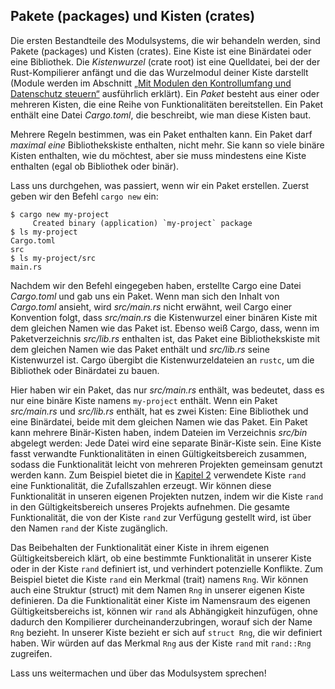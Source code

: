 ## Pakete (packages) und Kisten (crates)

Die ersten Bestandteile des Modulsystems, die wir behandeln werden, sind Pakete
(packages) und Kisten (crates). Eine Kiste ist eine Binärdatei oder eine
Bibliothek. Die *Kistenwurzel* (crate root) ist eine Quelldatei, bei der der
Rust-Kompilierer anfängt und die das Wurzelmodul deiner Kiste darstellt (Module
werden im Abschnitt [„Mit Modulen den Kontrollumfang und Datenschutz
steuern“][modules] ausführlich erklärt). Ein *Paket* besteht aus einer oder
mehreren Kisten, die eine Reihe von Funktionalitäten bereitstellen. Ein Paket
enthält eine Datei *Cargo.toml*, die beschreibt, wie man diese Kisten baut.

Mehrere Regeln bestimmen, was ein Paket enthalten kann. Ein Paket darf *maximal
eine* Bibliothekskiste enthalten, nicht mehr. Sie kann so viele binäre Kisten
enthalten, wie du möchtest, aber sie muss mindestens eine Kiste enthalten
(egal ob Bibliothek oder binär).

Lass uns durchgehen, was passiert, wenn wir ein Paket erstellen. Zuerst geben
wir den Befehl `cargo new` ein:

```console
$ cargo new my-project
     Created binary (application) `my-project` package
$ ls my-project
Cargo.toml
src
$ ls my-project/src
main.rs
```

Nachdem wir den Befehl eingegeben haben, erstellte Cargo eine Datei
*Cargo.toml* und gab uns ein Paket. Wenn man sich den Inhalt von *Cargo.toml*
ansieht, wird *src/main.rs* nicht erwähnt, weil Cargo einer Konvention folgt,
dass *src/main.rs* die Kistenwurzel einer binären Kiste mit dem gleichen Namen
wie das Paket ist. Ebenso weiß Cargo, dass, wenn im Paketverzeichnis
*src/lib.rs* enthalten ist, das Paket eine Bibliothekskiste mit dem gleichen
Namen wie das Paket enthält und *src/lib.rs* seine Kistenwurzel ist. Cargo
übergibt die Kistenwurzeldateien an `rustc`, um die Bibliothek oder Binärdatei
zu bauen.

Hier haben wir ein Paket, das nur *src/main.rs* enthält, was bedeutet, dass es
nur eine binäre Kiste namens `my-project` enthält. Wenn ein Paket
*src/main.rs* und *src/lib.rs* enthält, hat es zwei Kisten: Eine Bibliothek und
eine Binärdatei, beide mit dem gleichen Namen wie das Paket. Ein Paket kann
mehrere Binär-Kisten haben, indem Dateien im Verzeichnis *src/bin* abgelegt
werden: Jede Datei wird eine separate Binär-Kiste sein. Eine Kiste fasst
verwandte Funktionalitäten in einen Gültigkeitsbereich zusammen, sodass die
Funktionalität leicht von mehreren Projekten gemeinsam genutzt werden kann. Zum
Beispiel bietet die in [Kapitel 2][rand] verwendete Kiste `rand` eine
Funktionalität, die Zufallszahlen erzeugt. Wir können diese Funktionalität in
unseren eigenen Projekten nutzen, indem wir die Kiste `rand` in den
Gültigkeitsbereich unseres Projekts aufnehmen. Die gesamte Funktionalität, die
von der Kiste `rand` zur Verfügung gestellt wird, ist über den Namen `rand` der
Kiste zugänglich.

Das Beibehalten der Funktionalität einer Kiste in ihrem eigenen
Gültigkeitsbereich klärt, ob eine bestimmte Funktionalität in unserer Kiste
oder in der Kiste `rand` definiert ist, und verhindert potenzielle Konflikte.
Zum Beispiel bietet die Kiste `rand` ein Merkmal (trait) namens `Rng`. Wir
können auch eine Struktur (struct) mit dem Namen `Rng` in unserer eigenen Kiste
definieren. Da die Funktionalität einer Kiste im Namensraum des eigenen
Gültigkeitsbereichs ist, können wir `rand` als Abhängigkeit hinzufügen, ohne
dadurch den Kompilierer durcheinanderzubringen, worauf sich der Name `Rng`
bezieht. In unserer Kiste bezieht er sich auf `struct Rng`, die wir definiert
haben. Wir würden auf das Merkmal `Rng` aus der Kiste `rand` mit `rand::Rng`
zugreifen.

Lass uns weitermachen und über das Modulsystem sprechen!

[modules]: ch07-02-defining-modules-to-control-scope-and-privacy.html
[rand]: ch02-00-guessing-game-tutorial.html#generating-a-random-number
